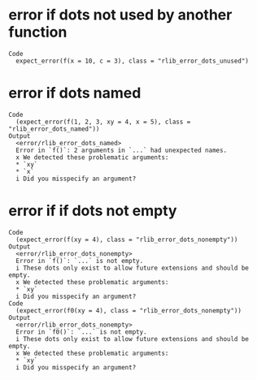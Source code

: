 # error if dots not used by another function

    Code
      expect_error(f(x = 10, c = 3), class = "rlib_error_dots_unused")

# error if dots named

    Code
      (expect_error(f(1, 2, 3, xy = 4, x = 5), class = "rlib_error_dots_named"))
    Output
      <error/rlib_error_dots_named>
      Error in `f()`: 2 arguments in `...` had unexpected names.
      x We detected these problematic arguments:
      * `xy`
      * `x`
      i Did you misspecify an argument?

# error if if dots not empty

    Code
      (expect_error(f(xy = 4), class = "rlib_error_dots_nonempty"))
    Output
      <error/rlib_error_dots_nonempty>
      Error in `f()`: `...` is not empty.
      i These dots only exist to allow future extensions and should be empty.
      x We detected these problematic arguments:
      * `xy`
      i Did you misspecify an argument?
    Code
      (expect_error(f0(xy = 4), class = "rlib_error_dots_nonempty"))
    Output
      <error/rlib_error_dots_nonempty>
      Error in `f0()`: `...` is not empty.
      i These dots only exist to allow future extensions and should be empty.
      x We detected these problematic arguments:
      * `xy`
      i Did you misspecify an argument?

